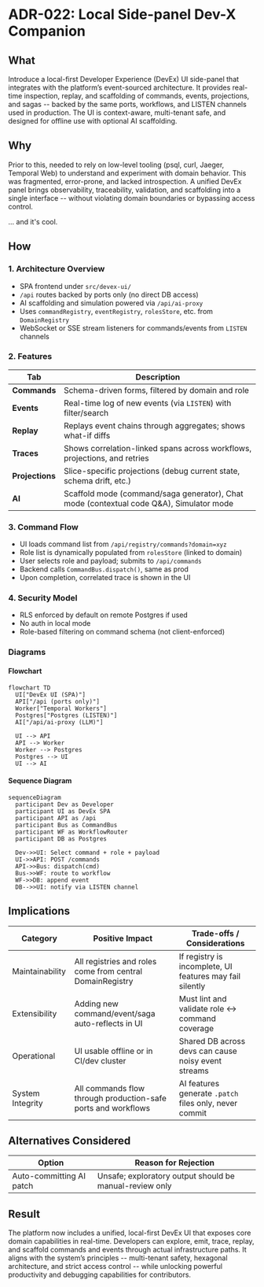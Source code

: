 # ADR-022: Local Side-panel Dev-X Companion

## What

Introduce a local-first Developer Experience (DevEx) UI side-panel that integrates with the platform’s event-sourced architecture. It provides real-time inspection, replay, and scaffolding of commands, events, projections, and sagas -- backed by the same ports, workflows, and LISTEN channels used in production. The UI is context-aware, multi-tenant safe, and designed for offline use with optional AI scaffolding.

## Why

Prior to this, needed to rely on low-level tooling (psql, curl, Jaeger, Temporal Web) to understand and experiment with domain behavior. This was fragmented, error-prone, and lacked introspection. A unified DevEx panel brings observability, traceability, validation, and scaffolding into a single interface -- without violating domain boundaries or bypassing access control.

... and it's cool.

## How

### 1. Architecture Overview

* SPA frontend under `src/devex-ui/`
* `/api` routes backed by ports only (no direct DB access)
* AI scaffolding and simulation powered via `/api/ai-proxy`
* Uses `commandRegistry`, `eventRegistry`, `rolesStore`, etc. from `DomainRegistry`
* WebSocket or SSE stream listeners for commands/events from `LISTEN` channels

### 2. Features

| Tab             | Description                                                                              |
| --------------- | ---------------------------------------------------------------------------------------- |
| **Commands**    | Schema-driven forms, filtered by domain and role                                         |
| **Events**      | Real-time log of new events (via `LISTEN`) with filter/search                            |
| **Replay**      | Replays event chains through aggregates; shows what-if diffs                             |
| **Traces**      | Shows correlation-linked spans across workflows, projections, and retries                |
| **Projections** | Slice-specific projections (debug current state, schema drift, etc.)                     |
| **AI**          | Scaffold mode (command/saga generator), Chat mode (contextual code Q\&A), Simulator mode |

### 3. Command Flow

* UI loads command list from `/api/registry/commands?domain=xyz`
* Role list is dynamically populated from `rolesStore` (linked to domain)
* User selects role and payload; submits to `/api/commands`
* Backend calls `CommandBus.dispatch()`, same as prod
* Upon completion, correlated trace is shown in the UI

### 4. Security Model

* RLS enforced by default on remote Postgres if used
* No auth in local mode
* Role-based filtering on command schema (not client-enforced)

### Diagrams

#### Flowchart

```mermaid
flowchart TD
  UI["DevEx UI (SPA)"]
  API["/api (ports only)"]
  Worker["Temporal Workers"]
  Postgres["Postgres (LISTEN)"]
  AI["/api/ai-proxy (LLM)"]

  UI --> API
  API --> Worker
  Worker --> Postgres
  Postgres --> UI
  UI --> AI
```

#### Sequence Diagram

```mermaid
sequenceDiagram
  participant Dev as Developer
  participant UI as DevEx SPA
  participant API as /api
  participant Bus as CommandBus
  participant WF as WorkflowRouter
  participant DB as Postgres

  Dev->>UI: Select command + role + payload
  UI->>API: POST /commands
  API->>Bus: dispatch(cmd)
  Bus->>WF: route to workflow
  WF->>DB: append event
  DB-->>UI: notify via LISTEN channel
```

## Implications

| Category         | Positive Impact                                               | Trade-offs / Considerations                              |
| ---------------- | ------------------------------------------------------------- | -------------------------------------------------------- |
| Maintainability  | All registries and roles come from central DomainRegistry     | If registry is incomplete, UI features may fail silently |
| Extensibility    | Adding new command/event/saga auto-reflects in UI             | Must lint and validate role ↔ command coverage           |
| Operational      | UI usable offline or in CI/dev cluster                        | Shared DB across devs can cause noisy event streams      |
| System Integrity | All commands flow through production-safe ports and workflows | AI features generate `.patch` files only, never commit   |

## Alternatives Considered

| Option                   | Reason for Rejection                                          |
| ------------------------ | ------------------------------------------------------------- |
| Auto-committing AI patch | Unsafe; exploratory output should be manual-review only       |

## Result

The platform now includes a unified, local-first DevEx UI that exposes core domain capabilities in real-time. Developers can explore, emit, trace, replay, and scaffold commands and events through actual infrastructure paths. It aligns with the system’s principles -- multi-tenant safety, hexagonal architecture, and strict access control -- while unlocking powerful productivity and debugging capabilities for contributors.
